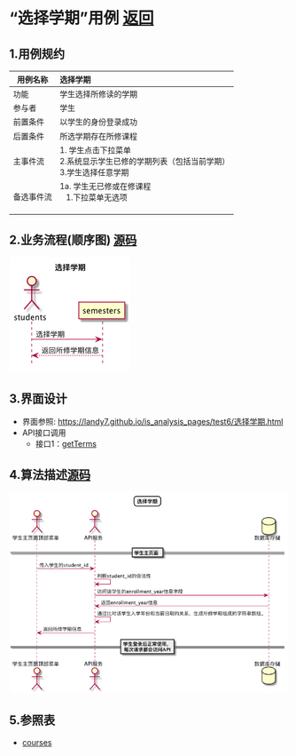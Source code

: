 # “选择学期”用例 [返回](././README.md)

## 1.用例规约

|用例名称|选择学期|
|-------|:-------------|
|功能|学生选择所修读的学期|
|参与者|学生|
|前置条件| 以学生的身份登录成功|
|后置条件|所选学期存在所修课程|
|主事件流| 1. 学生点击下拉菜单<br/>2.系统显示学生已修的学期列表（包括当前学期）<br/>3.学生选择任意学期|
|备选事件流|1a. 学生无已修或在修课程 <br/>&nbsp;&nbsp; 1.下拉菜单无选项 <br/> &nbsp;&nbsp;|


## 2.业务流程(顺序图) [源码](../sequence/选择学期.md)
![选择学期](/out/test6/sequence/选择学期/选择学期.png)

## 3.界面设计
- 界面参照: https://landy7.github.io/is_analysis_pages/test6/选择学期.html
- API接口调用
    - 接口1：[getTerms](../接口/getTerms.md)
## 4.算法描述[源码](../sequence/选择学期1.md)
![选择学期](/out/test6/sequence/选择学期1/选择学期1.png)

## 5.参照表
- [courses](../数据库设计.md/#courses)
